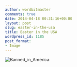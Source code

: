 ```yaml
---
author: wordbitmaster
comments: true
date: 2014-04-18 00:31:16+00:00
layout: post
slug: easter-in-the-usa
title: Easter in the USA
wordpress_id: 1185
post_format:
- Image
---
```


![Banned_in_America](http://wordbitarchives.files.wordpress.com/2014/04/banned_in_america.jpg)

